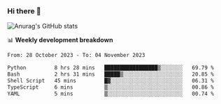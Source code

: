 ### Hi there 👋
![Anurag's GitHub stats](https://github-readme-stats.vercel.app/api?username=jami1024&show_icons=true&theme=radical)

📊 **Weekly development breakdown**
<!--START_SECTION:waka-->

```txt
From: 28 October 2023 - To: 04 November 2023

Python         8 hrs 28 mins   █████████████████▒░░░░░░░   69.79 %
Bash           2 hrs 31 mins   █████▒░░░░░░░░░░░░░░░░░░░   20.85 %
Shell Script   45 mins         █▓░░░░░░░░░░░░░░░░░░░░░░░   06.31 %
TypeScript     6 mins          ▒░░░░░░░░░░░░░░░░░░░░░░░░   00.86 %
YAML           5 mins          ▒░░░░░░░░░░░░░░░░░░░░░░░░   00.74 %
```

<!--END_SECTION:waka-->
<!--
**jami1024/jami1024** is a ✨ _special_ ✨ repository because its `README.md` (this file) appears on your GitHub profile.

Here are some ideas to get you started:

- 🔭 I’m currently working on ...
- 🌱 I’m currently learning ...
- 👯 I’m looking to collaborate on ...
- 🤔 I’m looking for help with ...
- 💬 Ask me about ...
- 📫 How to reach me: ...
- 😄 Pronouns: ...
- ⚡ Fun fact: ...
-->
